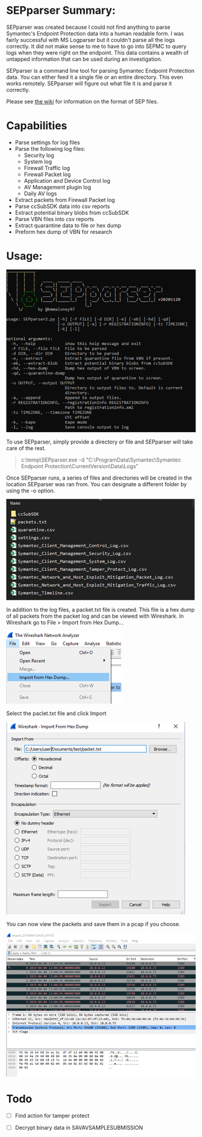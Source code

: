 # SEPparser Summary:
SEPparser was created because I could not find anything to parse Symantec's Endpoint Protection data into a human readable form. I was fairly successful with MS Logparser but it couldn't parse all the logs correctly. It did not make sense to me to have to go into SEPMC to query logs when they were right on the endpoint. This data contains a wealth of untapped information that can be used during an investigation.

SEPparser is a command line tool for parsing Symantec Endpoint Protection data. You can either feed it a single file or an entire directory. This even works remotely. SEPparser will figure out what file it is and parse it correctly.

Please see [the wiki](https://github.com/Beercow/SEPparser/wiki) for information on the format of SEP files. 

# Capabilities
* Parse settings for log files
* Parse the following log files:  
  * Security log  
  * System log
  * Firewall Traffic log
  * Firewall Packet log
  * Application and Device Control log
  * AV Management plugin log
  * Daily AV logs
* Extract packets from Firewall Packet log
* Parse ccSubSDK data into csv reports
* Extract potential binary blobs from ccSubSDK
* Parse VBN files into csv reports
* Extract quarantine data to file or hex dump
* Preform hex dump of VBN for research


# Usage:
![](./Images/help.PNG)  

To use SEPparser, simply provide a directory or file and SEPparser will take care of the rest.
> c:\temp\SEPparser.exe -d "C:\ProgramData\Symantec\Symantec Endpoint Protection\CurrentVersion\Data\Logs"  

Once SEPparser runs, a series of files and directories will be created in the location SEPparser was ran from. You can designate a different folder by using the -o option.  

![](./Images/dir.PNG)  

In addition to the log files, a packet.txt file is created. This file is a hex dump of all packets from the packet log and can be viewed with Wireshark.
In Wireshark go to File > Import from Hex Dump...

![](./Images/import1.PNG)   

Select the paclet.txt file and click Import  

![](./Images/import2.PNG)  

You can now view the packets and save them in a pcap if you choose.  

![](./Images/wireshark.PNG) 

# Todo
- [ ] Find action for tamper protect
- [ ] Decrypt binary data in SAVAVSAMPLESUBMISSION

